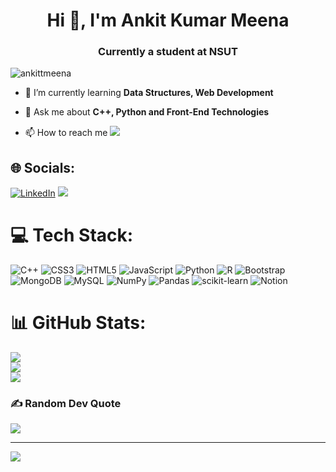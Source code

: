<h1 align="center">Hi 👋, I'm Ankit Kumar Meena</h1>
<h3 align="center">Currently a student at NSUT</h3>

<p align="left"> <img src="https://komarev.com/ghpvc/?username=ankittmeena&label=Profile%20views&color=0e75b6&style=flat" alt="ankittmeena" /> </p>

- 🌱 I’m currently learning **Data Structures, Web Development**

- 💬 Ask me about **C++, Python and Front-End Technologies**

- 📫 How to reach me  [![](https://img.shields.io/badge/Gmail-D14836?style=for-the-badge&logo=gmail&logoColor=white)](https://mail.google.com/mail/u/0/#inbox?compose=GTvVlcSKkVLhLtLwKzLVmzTRnzXbkbLZDsRFtlxtXcfFkWvbWMZzCKBdZmrrMPHftBFJBPsbdvkdL) 




## 🌐 Socials:
[![LinkedIn](https://img.shields.io/badge/LinkedIn-%230077B5.svg?logo=linkedin&logoColor=white)](https://linkedin.com/in/ankit--meena) 
[![](https://img.shields.io/badge/dev.to-0A0A0A?style=for-the-badge&logo=devdotto&logoColor=white)](https://dev.to/ankittmeena) 



# 💻 Tech Stack:
![C++](https://img.shields.io/badge/c++-%2300599C.svg?style=for-the-badge&logo=c%2B%2B&logoColor=white) ![CSS3](https://img.shields.io/badge/css3-%231572B6.svg?style=for-the-badge&logo=css3&logoColor=white) ![HTML5](https://img.shields.io/badge/html5-%23E34F26.svg?style=for-the-badge&logo=html5&logoColor=white) ![JavaScript](https://img.shields.io/badge/javascript-%23323330.svg?style=for-the-badge&logo=javascript&logoColor=%23F7DF1E) ![Python](https://img.shields.io/badge/python-3670A0?style=for-the-badge&logo=python&logoColor=ffdd54) ![R](https://img.shields.io/badge/r-%23276DC3.svg?style=for-the-badge&logo=r&logoColor=white) ![Bootstrap](https://img.shields.io/badge/bootstrap-%23563D7C.svg?style=for-the-badge&logo=bootstrap&logoColor=white) ![MongoDB](https://img.shields.io/badge/MongoDB-%234ea94b.svg?style=for-the-badge&logo=mongodb&logoColor=white) ![MySQL](https://img.shields.io/badge/mysql-%2300f.svg?style=for-the-badge&logo=mysql&logoColor=white) ![NumPy](https://img.shields.io/badge/numpy-%23013243.svg?style=for-the-badge&logo=numpy&logoColor=white) ![Pandas](https://img.shields.io/badge/pandas-%23150458.svg?style=for-the-badge&logo=pandas&logoColor=white) ![scikit-learn](https://img.shields.io/badge/scikit--learn-%23F7931E.svg?style=for-the-badge&logo=scikit-learn&logoColor=white) ![Notion](https://img.shields.io/badge/Notion-%23000000.svg?style=for-the-badge&logo=notion&logoColor=white)
# 📊 GitHub Stats:
![](https://github-readme-stats.vercel.app/api?username=ankittmeena&theme=dark&hide_border=false&include_all_commits=true&count_private=true)<br/>
![](https://github-readme-streak-stats.herokuapp.com/?user=ankittmeena&theme=dark&hide_border=false)<br/>
![](https://github-readme-stats.vercel.app/api/top-langs/?username=ankittmeena&theme=dark&hide_border=false&include_all_commits=true&count_private=true&layout=compact)

### ✍️ Random Dev Quote
![](https://quotes-github-readme.vercel.app/api?type=horizontal&theme=dark)

---
[![](https://visitcount.itsvg.in/api?id=ankittmeena&icon=8&color=1)](https://visitcount.itsvg.in)

<!-- Proudly created with GPRM ( https://gprm.itsvg.in ) -->
